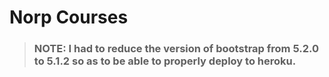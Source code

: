 # Norp Courses

> ### **NOTE:** I had to reduce the version of bootstrap from **5.2.0** to **5.1.2** so as to be able to properly deploy to heroku.
